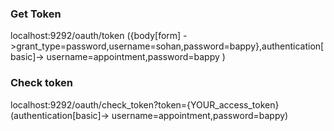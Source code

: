 ### Get Token
localhost:9292/oauth/token ({body[form] ->grant_type=password,username=sohan,password=bappy},authentication[basic]-> username=appointment,password=bappy )

### Check token
localhost:9292/oauth/check_token?token={YOUR_access_token} (authentication[basic]-> username=appointment,password=bappy)

